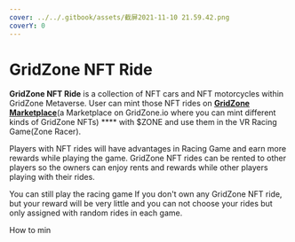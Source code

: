 ```yaml
---
cover: ../../.gitbook/assets/截屏2021-11-10 21.59.42.png
coverY: 0
---
```


# GridZone NFT Ride

**GridZone NFT Ride** is a collection of NFT cars and NFT motorcycles within GridZone Metaverse. User can mint those NFT rides on [**GridZone Marketplace**](https://gridzone.io/marketplace)(a Marketplace on GridZone.io where you can mint different kinds of GridZone NFTs) **** with $ZONE and use them in the VR Racing Game(Zone Racer).

Players with NFT rides will have advantages in Racing Game and earn more rewards while playing the game. GridZone NFT rides can be rented to other players so the owners can enjoy rents and rewards while other players playing with their rides.&#x20;

You can still play the racing game If you don't own any GridZone NFT ride, but your reward will be very little and you can not choose your rides but only assigned with random rides in each game.



How to min

